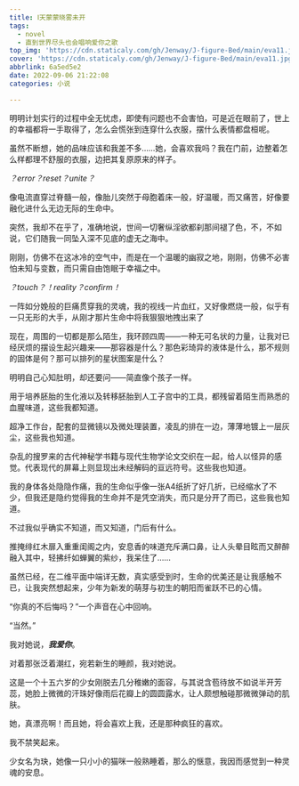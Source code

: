 ```yaml
---
title: Ⅰ天蒙蒙晓雾未开
tags:
  - novel
  - 直到世界尽头也会唱响爱你之歌
top_img: 'https://cdn.staticaly.com/gh/Jenway/J-figure-Bed/main/eva11.jpg'
cover: 'https://cdn.staticaly.com/gh/Jenway/J-figure-Bed/main/eva11.jpg'
abbrlink: 6a5ed5e2
date: 2022-09-06 21:22:08
categories: 小说

---
```




明明计划实行的过程中全无忧虑，即使有问题也不会害怕，可是近在眼前了，世上的幸福都将一手取得了，怎么会慌张到连穿什么衣服，摆什么表情都盘桓呢。

虽然不断想，她的品味应该和我差不多……她，会喜欢我吗？我在门前，边整着怎么样都理不舒服的衣服，边把其复原原来的样子。

*？error？reset？unite？*

像电流直穿过脊髓一般，像胎儿突然于母胞着床一般，好温暖，而又痛苦，好像要融化进什么无边无际的生命中。

突然，我却不在乎了，准确地说，世间一切奢纵淫欲都刹那间褪了色，不，不如说，它们随我一同坠入深不见底的虚无之海中。

刚刚，仿佛不在这冰冷的空气中，而是在一个温暖的幽寂之地，刚刚，仿佛不必害怕未知与变数，而只需自由饱眠于幸福之中。

*？touch？！reality？confirm！*

一阵如分娩般的巨痛贯穿我的灵魂，我的视线一片血红，又好像燃烧一般，似乎有一只无形的大手，从刚才那片生命中将我狠狠地拽出来了

现在，周围的一切都是那么陌生，我环顾四周——一种无可名状的力量，让我对已经厌烦的摆设生起兴趣来——那容器是什么？那色彩琦异的液体是什么，那不规则的固体是何？那可以排列的星状图案是什么？

明明自己心知肚明，却还要问——简直像个孩子一样。

用于培养胚胎的生化液以及转移胚胎到人工子宫中的工具，都残留着陌生而熟悉的血腥味道，这些我都知道。

超净工作台，配套的显微镜以及微处理装置，凌乱的排在一边，薄薄地镀上一层灰尘，这些我也知道。

杂乱的搜罗来的古代神秘学书籍与现代生物学论文交织在一起，给人以怪异的感觉。代表现代的屏幕上则显现出未经解码的亘远符号。这些我也知道。

我的身体各处隐隐作痛，我的生命似乎像一张A4纸折了好几折，已经缩水了不少，但我还是隐约觉得我的生命并不是凭空消失，而只是分开了而已，这些我也知道。

不过我似乎确实不知道，而又知道，门后有什么。

推掩绯红木扉入重重闺阁之内，安息香的味道充斥满口鼻，让人头晕目眩而又醉醉融入其中，轻拂纤如蝉翼的紫纱，我呆住了……

虽然已经，在二维平面中端详无数，真实感受到时，生命的优美还是让我感触不已，让我突然想起来，少年为新发的萌芽与初生的朝阳而雀跃不已的心情。

“你真的不后悔吗？”一个声音在心中回响。

“当然。”

我对她说，***我爱你***。

对着那张泛着潮红，宛若新生的睡颜，我对她说。

这是一个十五六岁的少女刚脱去几分稚嫩的面容，与其说含苞待放不如说半开芳蕊，她脸上微微的汗珠好像雨后花瓣上的圆圆露水，让人颇想触碰那微微弹动的肌肤。

她，真漂亮啊！而且她，将会喜欢上我，还是那种疯狂的喜欢。

我不禁笑起来。

少女名为玦，她像一只小小的猫咪一般熟睡着，那么的惬意，我因而感觉到一种灵魂的安息。